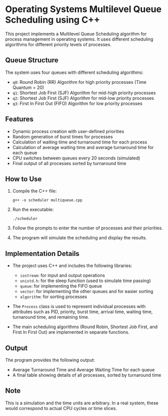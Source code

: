 # Operating Systems Multilevel Queue Scheduling using C++

This project implements a Multilevel Queue Scheduling algorithm for process management in operating systems. It uses different scheduling algorithms for different priority levels of processes.

## Queue Structure

The system uses four queues with different scheduling algorithms:

- `q0`: Round Robin (RR) Algorithm for high priority processes (Time Quantum = 20)
- `q1`: Shortest Job First (SJF) Algorithm for mid-high priority processes
- `q2`: Shortest Job First (SJF) Algorithm for mid-low priority processes
- `q3`: First In First Out (FIFO) Algorithm for low priority processes

## Features

- Dynamic process creation with user-defined priorities
- Random generation of burst times for processes
- Calculation of waiting time and turnaround time for each process
- Calculation of average waiting time and average turnaround time for each queue
- CPU switches between queues every 20 seconds (simulated)
- Final output of all processes sorted by turnaround time

## How to Use

1. Compile the C++ file:
   ```
   g++ -o scheduler multiqueue.cpp
   ```

2. Run the executable:
   ```
   ./scheduler
   ```

3. Follow the prompts to enter the number of processes and their priorities.

4. The program will simulate the scheduling and display the results.

## Implementation Details

- The project uses C++ and includes the following libraries:
  - `iostream`: for input and output operations
  - `unistd.h`: for the sleep function (used to simulate time passing)
  - `queue`: for implementing the FIFO queue
  - `vector`: for implementing the other queues and for easier sorting
  - `algorithm`: for sorting processes

- The `Process` class is used to represent individual processes with attributes such as PID, priority, burst time, arrival time, waiting time, turnaround time, and remaining time.

- The main scheduling algorithms (Round Robin, Shortest Job First, and First In First Out) are implemented in separate functions.

## Output

The program provides the following output:
- Average Turnaround Time and Average Waiting Time for each queue
- A final table showing details of all processes, sorted by turnaround time

## Note
This is a simulation and the time units are arbitrary. In a real system, these would correspond to actual CPU cycles or time slices.
